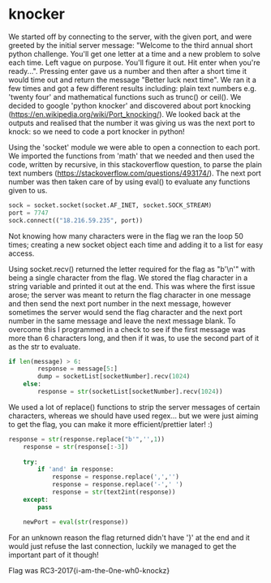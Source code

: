 # knocker

We started off by connecting to the server, with the given port, and were greeted by the initial server message: "Welcome to the third annual short python challenge. You'll get one letter at a time and a new problem to solve each time. Left vague on purpose. You'll figure it out. Hit enter when you're ready...".
Pressing enter gave us a number and then after a short time it would time out and return the message "Better luck next time". We ran it a few times and got a few different results including: plain text numbers e.g. 'twenty four' and mathematical functions such as trunc() or ceil().
We decided to google 'python knocker' and discovered about port knocking (https://en.wikipedia.org/wiki/Port_knocking/). We looked back at the outputs and realised that the number it was giving us was the next port to knock: so we need to code a port knocker in python!

Using the 'socket' module we were able to open a connection to each port. We imported the functions from 'math' that we needed and then used the code, written by recursive, in this stackoverflow question, to parse the plain text numbers (https://stackoverflow.com/questions/493174/). The next port number was then taken care of by using eval() to evaluate any functions given to us.

```python
sock = socket.socket(socket.AF_INET, socket.SOCK_STREAM)
port = 7747
sock.connect(("18.216.59.235", port))
```
Not knowing how many characters were in the flag we ran the loop 50 times; creating a new socket object each time and adding it to a list for easy access.

Using socket.recv() returned the letter required for the flag as "b'<character>\n'" with <character> being a single character from the flag. We stored the flag character in a string variable and printed it out at the end.
This was where the first issue arose; the server was meant to return the flag character in one message and then send the next port number in the next message, however sometimes the server would send the flag character and the next port number in the same message and leave the next message blank. To overcome this I programmed in a check to see if the first message was more than 6 characters long, and then if it was, to use the second part of it as the str to evaluate.

```python
if len(message) > 6:
        response = message[5:]
        dump = socketList[socketNumber].recv(1024)
    else:
        response = str(socketList[socketNumber].recv(1024))
```


We used a lot of replace() functions to strip the server messages of certain characters, whereas we should have used regex... but we were just aiming to get the flag, you can make it more efficient/prettier later! :)

```python
response = str(response.replace("b'",'',1))
    response = str(response[:-3])
    
    try:
        if 'and' in response:
            response = response.replace(',','')
            response = response.replace('-',' ')
            response = str(text2int(response))
    except:
        pass

    newPort = eval(str(response))
```

For an unknown reason the flag returned didn't have '}' at the end and it would just refuse the last connection, luckily we managed to get the important part of it though!

Flag was RC3-2017{i-am-the-0ne-wh0-knockz}
